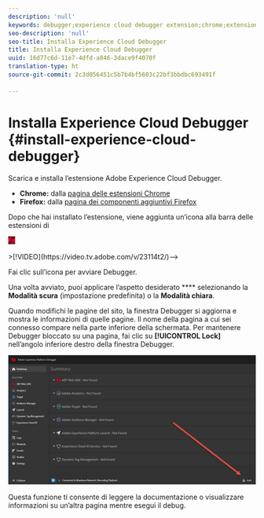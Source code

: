 ```yaml
---
description: 'null'
keywords: debugger;experience cloud debugger extension;chrome;extension;install
seo-description: 'null'
seo-title: Installa Experience Cloud Debugger
title: Installa Experience Cloud Debugger
uuid: 16d77c6d-11e7-4dfd-a846-3dace9f4070f
translation-type: ht
source-git-commit: 2c3d056451c5b7b4bf5603c22bf3bbdbc693491f

---
```



# Installa Experience Cloud Debugger {#install-experience-cloud-debugger}

Scarica e installa l’estensione Adobe Experience Cloud Debugger.

* **Chrome:** dalla [pagina delle estensioni Chrome](https://chrome.google.com/webstore/detail/adobe-experience-cloud-de/ocdmogmohccmeicdhlhhgepeaijenapj)
* **Firefox:** dalla [pagina dei componenti aggiuntivi Firefox](https://addons.mozilla.org/it/firefox/addon/adobe-experience-platform-dbg/)

Dopo che hai installato l’estensione, viene aggiunta un’icona alla barra delle estensioni di

![](assets/start-icon.jpg)

<!-->>[!VIDEO](https://video.tv.adobe.com/v/23114t2/)-->

Fai clic sull’icona per avviare Debugger.

Una volta avviato, puoi applicare l’aspetto desiderato **** selezionando la **Modalità scura** (impostazione predefinita) o la **Modalità chiara**.

Quando modifichi le pagine del sito, la finestra Debugger si aggiorna e mostra le informazioni di quelle pagine. Il nome della pagina a cui sei connesso compare nella parte inferiore della schermata. Per mantenere Debugger bloccato su una pagina, fai clic su **[!UICONTROL Lock]** nell’angolo inferiore destro della finestra Debugger.

![](assets/lock.jpg)

Questa funzione ti consente di leggere la documentazione o visualizzare informazioni su un’altra pagina mentre esegui il debug.